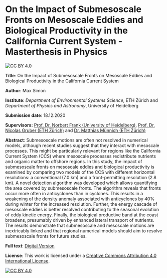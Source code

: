 # On the Impact of Submesoscale Fronts on Mesoscale Eddies and Biological Productivity in the California Current System - Masterthesis in Physics

[![CC BY 4.0][cc-by-shield]][cc-by]

**Title**: On the Impact of Submesoscale Fronts on Mesoscale Eddies and Biological Productivity in the California Current System

**Author**: Max Simon

**Institute**: _Department of Environmental Systems Science_, ETH Zürich and _Department of Physics and Astronomy_, University of Heidelberg

**Submission date**: 18.12.2020

**Supervisors:** [Prof. Dr. Norbert Frank (University of Heidelberg)](https://www.iup.uni-heidelberg.de/de/institut/mitarbeiter/prof-norbert-frank), [Prof. Dr. Nicolas Gruber (ETH Zürich)](https://usys.ethz.ch/personen/profil.nicolas-gruber.html) and [Dr. Matthias Münnich (ETH Zürich)](https://up.ethz.ch/people/person-detail.NDY0NDk=.TGlzdC8xMDg5LC0zMDYxNTA1MjU=.html)

**Abstract**: Submesoscale motions are often not resolved in numerical models, although recent studies suggest that they interact with mesoscale processes. This might be particularly relevant for regions like the California Current System (CCS) where mesoscale processes redistribute nutrients and organic matter to offshore regions. In this study, the impact of submesoscale fronts on mesoscale eddies and biological productivity is examined by comparing two models of the CCS with different horizontal resolutions: a conventional (7.0 km) and a front-permitting resolution (2.8 km). A novel detection algorithm was developed which allows quantifying the area covered by submesoscale fronts. The algorithm reveals that fronts occur more often in anticyclones than in cyclones. This results in a weakening of the density anomaly associated with anticyclones by 40% during winter for the increased resolution. Further, the energy cascade of mesoscale eddies is better resolved contributing to the seasonal evolution of eddy kinetic energy. Finally, the biological productive band at the coast broadens, presumably driven by enhanced lateral transport of nutrients. The results demonstrate that submesoscale and mesoscale motions are inextricably linked and that regional numerical models should aim to resolve submesoscale fronts for future studies.

**Full text**: [Digital Version](thesis/print/document_signed.pdf)


**License**: This work is licensed under a
[Creative Commons Attribution 4.0 International License][cc-by].

[![CC BY 4.0][cc-by-image]][cc-by]

[cc-by]: http://creativecommons.org/licenses/by/4.0/
[cc-by-image]: https://i.creativecommons.org/l/by/4.0/88x31.png
[cc-by-shield]: https://img.shields.io/badge/License-CC%20BY%204.0-lightgrey.svg